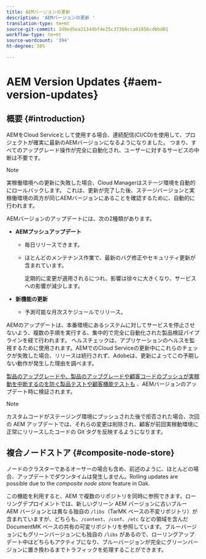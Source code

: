 ```yaml
---
title: AEMバージョンの更新
description: 'AEMバージョンの更新 '
translation-type: tm+mt
source-git-commit: 3d9ed5ea31344bf4e25c37368cca01856cdbbd01
workflow-type: tm+mt
source-wordcount: '394'
ht-degree: 38%

---
```



# AEM Version Updates {#aem-version-updates}

## 概要 {#introduction}

AEMをCloud Serviceとして使用する場合、連続配信(CI/CD)を使用して、プロジェクトが確実に最新のAEMバージョンになるようになりました。 つまり、すべてのアップグレード操作が完全に自動化され、ユーザーに対するサービスの中断は不要です。

>[!NOTE]
>実稼働環境への更新に失敗した場合、Cloud Managerはステージ環境を自動的にロールバックします。 これは、更新が完了した後、ステージバージョンと実稼働環境の両方が同じAEMバージョンにあることを確認するために、自動的に行われます。

AEMバージョンのアップデートには、次の2種類があります。

* **AEMプッシュアップデート**

   * 毎日リリースできます。

   * ほとんどのメンテナンス作業で、最新のバグ修正やセキュリティ更新が含まれています。

      定期的に変更が適用されるにつれ、影響は徐々に大きくなり、サービスへの影響が減少します。

* **新機能の更新**

   * 予測可能な月次スケジュールでリリース。

AEMのアップデートは、本番環境にあるシステムに対してサービスを停止させないよう、複数の手順を実行する、集中的で完全に自動化された製品検証パイプラインを経て行われます。 ヘルスチェックは、アプリケーションのヘルスを監視するために使用されます。AEMでのCloud Serviceの更新中にこれらのチェックが失敗した場合、リリースは続行されず、Adobeは、更新によってこの予期しない動作が発生した理由を調べます。

[製品のアップグレードや、製品のアップグレードや顧客コードのプッシュが実稼動を中断するのを防ぐ製品テストや顧客機能テストも](https://docs.adobe.com/content/help/en/experience-manager-cloud-service/implementing/developing/understand-test-results.html#functional-testing) 、AEMバージョンのアップデート時に検証されます。

>[!NOTE]
>
>カスタムコードがステージング環境にプッシュされた後で拒否された場合、次回の AEM アップデートでは、それらの変更は削除され、顧客が前回実稼動環境に正常にリリースしたコードの Git タグを反映するようになります。

## 複合ノードストア {#composite-node-store}

ノードのクラスターであるオーサーの場合も含め、前述のように、ほとんどの場合、アップデートでダウンタイムは発生しません。Rolling updates are possible due to the *composite node store* feature in Oak.

この機能を利用すると、AEM で複数のリポジトリを同時に参照できます。ローリングデプロイメントでは、新しいグリーン AEM バージョンに古いブルー AEM バージョンとは異なる独自の `/libs`（TarMK ベースの不変リポジトリ）が含まれていますが、どちらも、`/content`、`/conf`、`/etc` などの領域を含んだ DocumentMK ベースの共有の可変リポジトリを参照しています。ブルーバージョンにもグリーンバージョンにも独自の `/libs` があるので、ローリングアップデート中はどちらもアクティブになり、ブルーバージョンが完全にグリーンバージョンに置き換わるまでトラフィックを処理することができます。


